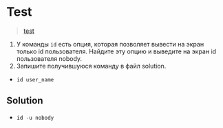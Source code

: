 # Test

> [test](https://ru.hexlet.io/courses/cli-basics/lessons/users-and-groups/exercise_unit)

1. У команды `id` есть опция, которая позволяет вывести на экран только id пользователя. Найдите эту опцию и выведите на экран id пользователя nobody.
2. Запишите получившуюся команду в файл solution.

- `id user_name`

## Solution

- `id -u nobody`
